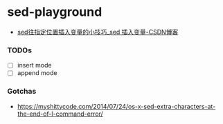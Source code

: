 sed-playground
==============
- [sed往指定位置插入变量的小技巧_sed 插入变量-CSDN博客](https://blog.csdn.net/Jerry_1126/article/details/88932523?spm=1001.2014.3001.5502)

### TODOs
- [ ] insert mode
- [ ] append mode

### Gotchas
- https://myshittycode.com/2014/07/24/os-x-sed-extra-characters-at-the-end-of-l-command-error/
